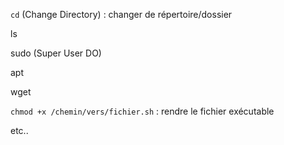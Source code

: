 `cd` (Change Directory) : changer de répertoire/dossier

ls

sudo (Super User DO)

apt

wget

`chmod +x /chemin/vers/fichier.sh` : rendre le fichier exécutable

etc..
